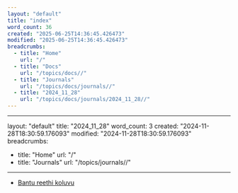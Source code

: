 ```yaml
---
layout: "default"
title: "index"
word_count: 36
created: "2025-06-25T14:36:45.426473"
modified: "2025-06-25T14:36:45.426473"
breadcrumbs:
  - title: "Home"
    url: "/"
  - title: "Docs"
    url: "/topics/docs//"
  - title: "Journals"
    url: "/topics/docs/journals//"
  - title: "2024_11_28"
    url: "/topics/docs/journals/2024_11_28//"
---
```

---
layout: "default"
title: "2024_11_28"
word_count: 3
created: "2024-11-28T18:30:59.176093"
modified: "2024-11-28T18:30:59.176093"
breadcrumbs:
  - title: "Home"
    url: "/"
  - title: "Journals"
    url: "/topics/journals//"
---
- [Bantu reethi koluvu](pages/bantu-reethi-koluvu/)